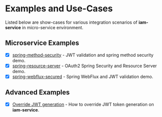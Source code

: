 # Examples and Use-Cases
Listed below are show-cases for various integration scenarios of __iam-service__ in micro-service environment.

## Microservice Examples
* [x] [spring-method-security](spring-method-security) - JWT validation and spring method security demo. 
* [x] [spring-resource-server](spring-resource-server) - OAuth2 Spring Security and Resource Server demo.
* [x] [spring-webflux-secured](spring-webflux-secured) - Spring WebFlux and JWT validation demo.

## Advanced Examples
* [x] [Override JWT generation](examples-docs/overriding-jwt-generation.md) - How to override JWT token generation on __iam-service__.
